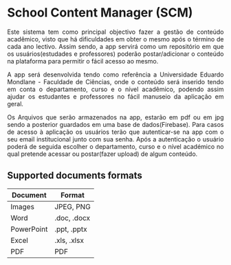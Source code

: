 # School Content Manager (SCM)
<div style="text-align: justify">
<p>
Este sistema tem como principal objectivo fazer a gestão de conteúdo acadêmico, visto que há dificuldades em obter o mesmo após o término de cada ano lectivo. Assim sendo, a app servirá como um repositório em que os usuários(estudades e professores) poderão postar/adicionar o conteúdo na plataforma para  permitir o fácil acesso ao mesmo.
</p>

<p>
A app será desenvolvida tendo como referência a Universidade Eduardo Mondlane - Faculdade de Ciências, onde o conteúdo será inserido tendo em conta o departamento, curso e o nível acadêmico, podendo assim ajudar os estudantes e professores no fácil manuseio da aplicação em geral.
</p>

<p>
Os Arquivos que serão armazenados na app, estarão em pdf ou em jpg sendo a posterior guardados em uma base de dados(Firebase). Para casos de acesso à aplicação os usuários terão que autenticar-se na app com o seu email institucional junto com sua senha. Após a autenticação o usuário poderá de seguida escolher o departamento, curso e o nível académico no qual pretende acessar ou postar(fazer upload) de algum conteúdo.
</p>
</div>

## Supported documents formats
<table class="tg">
<thead>
  <tr>
    <th class="tg-c3ow">Document</th>
    <th class="tg-c3ow">Format</th>
  </tr>
</thead>
<tbody>
  <tr>
    <td class="tg-c3ow">Images</td>
    <td class="tg-c3ow">JPEG, PNG</td>
  </tr>
  <tr>
    <td class="tg-c3ow">Word</td>
    <td class="tg-c3ow">.doc, .docx</td>
  </tr>
  <tr>
    <td class="tg-c3ow">PowerPoint</td>
    <td class="tg-c3ow">.ppt, .pptx</td>
  </tr>
  <tr>
    <td class="tg-c3ow">Excel</td>
    <td class="tg-c3ow">.xls, .xlsx</td>
  </tr>
  <tr>
    <td class="tg-c3ow">PDF</td>
    <td class="tg-c3ow">PDF</td>
  </tr>
</tbody>
</table>
